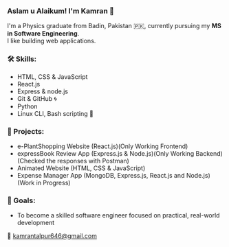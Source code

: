 ### Aslam u Alaikum! I'm Kamran 👋  
I'm a Physics graduate from Badin, Pakistan 🇵🇰, currently pursuing my **MS in Software Engineering**.  
I like building web applications.

### 🛠 Skills:
- HTML, CSS & JavaScript
- React.js
- Express & node.js
- Git & GitHub 🌀
- Python  
- Linux CLI, Bash scripting 🐧  

### 🚀 Projects:
- e-PlantShopping Website (React.js)(Only Working Frontend)
- expressBook Review App (Express.js & Node.js)(Only Working Backend)(Checked the responses with Postman)
- Animated Website (HTML, CSS & JavaScript)
- Expense Manager App (MongoDB, Express.js, React.js and Node.js)(Work in Progress)

### 🎯 Goals:
- To become a skilled software engineer focused on practical, real-world development  

📧 kamrantalpur646@gmail.com
